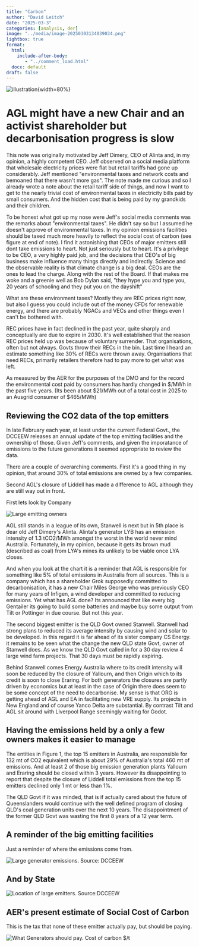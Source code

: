 ```yaml
---
title: "Carbon"
author: "David Leitch"
date: "2025-03-3"
categories: [analysis, der]
image: "../media/image-20250303134039034.png"
lightbox: true
format:
  html:
    include-after-body:
       - "../comment_load.html"
  docx: default
draft: false
---
```


![illustration](../media/image-20250303134039034.png){width=80%}

# AGL might have a new Chair and an activist shareholder but decarbonisation progress is slow

This note was originally  motivated by Jeff Dimery, CEO of Alinta and, in my opinion, a highly competent CEO. Jeff observed on a social media platform that wholesale electricity prices were flat but retail tariffs had gone up considerably. Jeff mentioned "environmental taxes and network costs and bemoaned that there wasn't more gas". The note made me  curious and so I already wrote a note about the retail tariff side of things, and now I want to get to the nearly trivial cost of environmental taxes in electricity bills paid by small consumers. And the hidden cost that is being paid by my grandkids and their children.

To be honest  what got up my nose were  Jeff's  social media comments was the remarks about "environmental taxes". He didn't say so but I assumed he doesn't approve of environmental taxes. In my opinion emissions facilities should be taxed much more heavily to reflect the social cost of carbon (see figure at end of note). I find it astonishing that CEOs of  major emitters still dont take emissions to heart. Not just seriously but to heart. It's a privilege to be CEO, a very highly paid job, and the decisions that CEO's of big business  make influence many things directly and indirectly. Science and the observable reality is that climate change is a big deal. CEOs are the ones to lead the charge. Along with the rest of the Board. If that makes me woke and a greenie well as Bob Dylan said, "they hype you and type you, 20 years of schooling and they put you on the dayshift"

What are these environment taxes? Mostly they are REC prices right now, but also I guess you could include out of the money CFDs for renewable energy, and there are probably NGACs and VECs and other things even I can't be bothered with. 

REC prices have in fact declined in the past year, quite sharply and conceptually are due to expire in 2030. It's well established that the reason REC prices held up was because of voluntary surrender. That organisations, often but not always. Govts throw their RECs in the bin. Last time I heard an estimate something like 30% of RECs were thrown away.  Organisations that need RECs, primarily retailers therefore had to pay more to get what was left.

As measured by the AER  for the purposes of the DMO and  for the record the environmental cost paid by consumers has hardly changed in \$/MWh in the past five years. (Its been about \$21/MWh out of a total cost in 2025 to an Ausgrid consumer of \$465/MWh)

## Reviewing the CO2 data of the top emitters

In late February each year, at least under the current Federal Govt., the DCCEEW releases an annual update of the top emitting facilities and the ownership of those. Given Jeff's comments, and given the imporatance of emissions to the future generations it seemed appropriate to review the data.

There are a couple of overarching comments. First it's a good thing in my opinion, that around 30% of total emissions are owned by a few companies.

Second AGL's closure of Liddell has made a difference to AGL although they are still way out in front.

First lets look by Company







![Large emitting owners](../media/image-20250303132652914.png)

AGL still stands in a league of its own, Stanwell is next but in 5th place is dear old Jeff Dimery's Alinta. Alinta's generator LYB has an emission intensity of 1.3 tCO2/MWh amongst the worst in the world never mind Australia. Fortunately, in my opinion, because it gets its brown mud (described as coal) from LYA's mines its unlikely to be viable once LYA closes.

And when you look at the chart it is a reminder that AGL is responsible for something like 5% of total emissions in Australia from all sources. This is a company which has a shareholder Grok supposedly committed to decarbonisation, it has a new Chair Miles George who was previously CEO for many years of Infigen, a wind developer and committed to reducing emissions. Yet what has AGL done? Its announced that like every big Gentailer its going to build some batteries and maybe buy some output from Tilt or Pottinger in due course. But not this year.

The second biggest emitter is the QLD Govt owned Stanwell. Stanwell had strong plans to reduced its average intensity by causing wind and solar to be developed. In this regard it is far ahead of its sister company CS Energy. it remains to be seen what the  change the new QLD state Govt, owner of Stanwell does. As we know the QLD Govt called in for a 30 day review 4 large wind farm projects. That 30 days must be rapidly expiring.

Behind Stanwell comes Energy Australia where  to its credit intensity will soon be reduced by the closure of Yallourn, and then  Origin which to its credit is soon to close Eraring. For both generators the closures are partly driven by economics but at least in the case of Origin there does seem to be some concept of the need to decarbonise. My sense is that ORG is getting ahead of AGL and EA in facilitating new VRE supply. Its projects in New England and of course Yanco Delta are substantial. By contrast Tilt and AGL sit around with Liverpool Range seemingly waiting for Godot.

## Having the emissions held by a only a few owners makes it easier to manage

The entities in Figure 1, the top 15 emitters in Australia, are responsible for 132 mt of CO2 equivalent which is about 29% of Australia's total 460 mt  of emissions. And at least 2 of those big emission generation plants Yallourn and Eraring should be closed within 3 years. However its disappointing to report that despite the closure of Liddell total emissions from the top 15 emitters declined only 1 mt or less than 1%. 

The  QLD Govt if it was minded, that is if actually cared about the future of Queenslanders would continue with the well defined program of closing QLD's coal generation units over the next 10 years. The disappointment of the former QLD Govt  was wasting the first 8 years of a  12 year term. 

##  A reminder of the big emitting facilities

Just a reminder of where the emissions come from.

![Large generator emissions. Source: DCCEEW](../media/image-20250303132747363.png)

## And by State

![Location of large emitters. Source:DCCEEW](../media/image-20250303132859734.png)

## AER's present estimate of Social Cost of Carbon

This is the tax that none of these emitter actually pay, but should be paying.

![What Generators should pay. Cost of carbon $/t ](../media/image-20250303133012506.png)